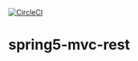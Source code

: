 [![CircleCI](https://circleci.com/gh/MrDenisL/spring5-rest-mvc.svg?style=svg)](https://circleci.com/gh/MrDenisL/spring5-rest-mvc)
# spring5-mvc-rest
